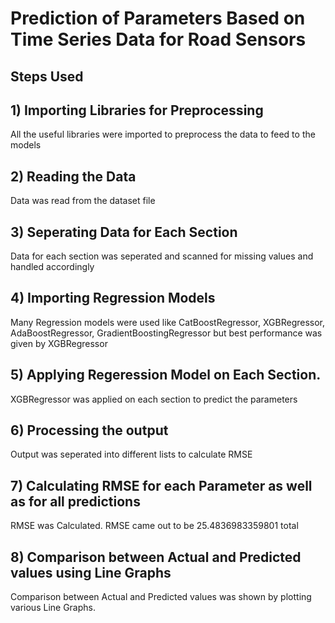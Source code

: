 # Prediction of Parameters Based on Time Series Data for Road Sensors
## Steps Used
## 1) Importing Libraries for Preprocessing
All the useful libraries were imported to preprocess the data to feed to the models
## 2) Reading the Data
Data was read from the dataset file
## 3) Seperating Data for Each Section
Data for each section was seperated and scanned for missing values and handled accordingly
## 4) Importing Regression Models
Many Regression models were used like CatBoostRegressor, XGBRegressor, AdaBoostRegressor, GradientBoostingRegressor but best performance was given by XGBRegressor
## 5) Applying Regeression Model on Each Section.
XGBRegressor was applied on each section to predict the parameters
## 6) Processing the output
Output was seperated into different lists to calculate RMSE
## 7) Calculating RMSE for each Parameter as well as for all predictions
RMSE was Calculated. RMSE came out to be 25.4836983359801 total
## 8) Comparison between Actual and Predicted values using Line Graphs
Comparison between Actual and Predicted values was shown by plotting various Line Graphs.
